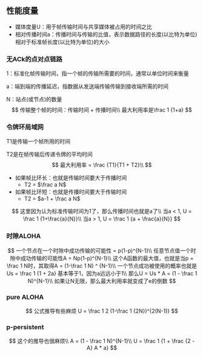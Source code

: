 ## 性能度量

+ 媒体度量U：用于帧传输时间与共享媒体被占用的时间之比
+ 相对传播时间a：传播时间与传输的比值，表示数据路径的长度(以比特为单位)相对于标准帧长度(以比特为单位)的大小



### 无ACk的点对点链路

1：标准化帧传输时间，指一个帧的传输所需要的时间，通常以单位时间来衡量

a：端到端的传播延迟，指数据从发送端传输传输到接收端所需的时间

N：站点(或节点)的数量
$$
传输整个帧的时间：传输时间 + 传播时间\\
最大利用率是\frac 1 {1+a}
$$

### 令牌环局域网

T1是传输一个帧所用的时间

T2是在帧传输后传递令牌的平均时间
$$
最大利用率 = \frac {T1}{T1 + T2}\\
$$

+ 如果帧比环长：也就是传输时间要大于传播时间
  + T2 = $\frac a N$
+ 如果帧比环短：也就是传播时间要大于传输时间
  + T2 = $a-1 + \frac a N$


$$
这里因为认为标准传输时间为1了，那么传播时间也就是a了\\
当a < 1, U = \frac 1 {1+\frac{a}{N}}\\
当a > 1, U = \frac 1 {a + \frac{a}{N}}
$$


### 时隙ALOHA

$$
一个节点在一个时隙中成功传输的可能性 = p(1-p)^{N-1}\\
任意节点值一个时隙中成功传输的可能性A = Np(1-p)^{N-1}\\
这个A函数的最大值，也就是当p = \frac 1 N时，其取得A = (1-\frac 1 N) ^ {N-1}\\
一个节点成功被使用的概率也就是Us = \frac 1 {1 + 2a} 基本等于1，因为a远远小于1\\
那么U = Us * A = (1 - \frac 1 N)^{N-1}\\
如果让N无限，那么最大利用率就变成了e的倒数
$$





### pure ALOHA


$$
公式推导有些麻烦 U = \frac 1 2 (1-\frac 1 {2N})^{2(N-1)}
$$




### p-persistent

$$
这个的推导也很麻烦\\
A = (1 - \frac 1 N)^{N-1}\\
U = \frac 1 {1 + \frac {2 - A} A * a} 
$$

